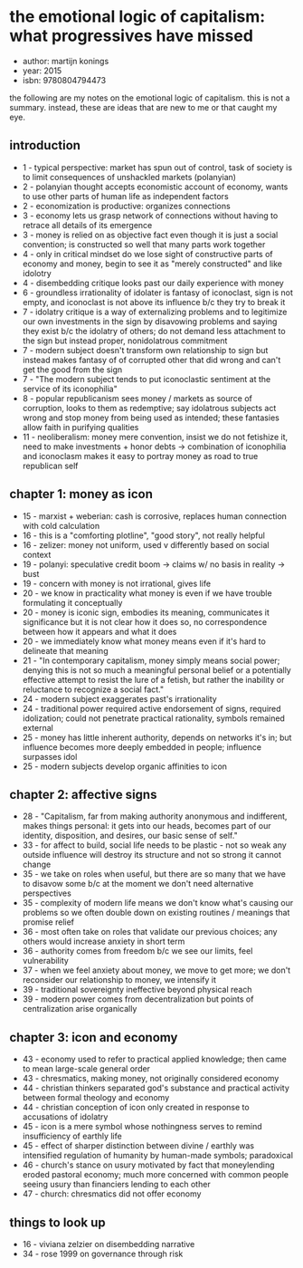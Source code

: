 # the emotional logic of capitalism: what progressives have missed

- author: martijn konings
- year: 2015
- isbn: 9780804794473

the following are my notes on the emotional logic of capitalism. this is not a
summary. instead, these are ideas that are new to me or that caught my eye.

## introduction
- 1 - typical perspective: market has spun out of control, task of society is to
    limit consequences of unshackled markets (polanyian)
- 2 - polanyian thought accepts economistic account of economy, wants to use
    other parts of human life as independent factors
- 2 - economization is productive: organizes connections
- 3 - economy lets us grasp network of connections without having to retrace all
    details of its emergence
- 3 - money is relied on as objective fact even though it is just a social
    convention; is constructed so well that many parts work together
- 4 - only in critical mindset do we lose sight of constructive parts of economy
    and money, begin to see it as "merely constructed" and like idolotry
- 4 - disembedding critique looks past our daily experience with money
- 6 - groundless irrationality of idolater is fantasy of iconoclast, sign is not
    empty, and iconoclast is not above its influence b/c they try to break it
- 7 - idolatry critique is a way of externalizing problems and to legitimize our
    own investments in the sign by disavowing problems and saying they exist b/c
    the idolatry of others; do not demand less attachment to the sign but
    instead proper, nonidolatrous commitment
- 7 - modern subject doesn't transform own relationship to sign but instead
    makes fantasy of of corrupted other that did wrong and can't get the good
    from the sign
- 7 - "The modern subject tends to put iconoclastic sentiment at the service of
    its iconophilia"
- 8 - popular republicanism sees money / markets as source of corruption, looks
    to them as redemptive; say idolatrous subjects act wrong and stop money from
    being used as intended; these fantasies allow faith in purifying qualities
- 11 - neoliberalism: money mere convention, insist we do not fetishize it, need
    to make investments + honor debts -> combination of iconophilia and
    iconoclasm makes it easy to portray money as road to true republican self

## chapter 1: money as icon
- 15 - marxist + weberian: cash is corrosive, replaces human connection with
    cold calculation
- 16 - this is a "comforting plotline", "good story", not really helpful
- 16 - zelizer: money not uniform, used v differently based on social context
- 19 - polanyi: speculative credit boom -> claims w/ no basis in reality -> bust
- 19 - concern with money is not irrational, gives life
- 20 - we know in practicality what money is even if we have trouble formulating
    it conceptually
- 20 - money is iconic sign, embodies its meaning, communicates it significance
    but it is not clear how it does so, no correspondence between how it appears
    and what it does
- 20 - we immediately know what money means even if it's hard to delineate that
    meaning
- 21 - "In contemporary capitalism, money simply means social power; denying
    this is not so much a meaningful personal belief or a potentially effective
    attempt to resist the lure of a fetish, but rather the inability or
    reluctance to recognize a social fact."
- 24 - modern subject exaggerates past's irrationality
- 24 - traditional power required active endorsement of signs, required
    idolization; could not penetrate practical rationality, symbols remained
    external
- 25 - money has little inherent authority, depends on networks it's in; but
    influence becomes more deeply embedded in people; influence surpasses idol
- 25 - modern subjects develop organic affinities to icon

## chapter 2: affective signs
- 28 - "Capitalism, far from making authority anonymous and indifferent, makes
    things personal: it gets into our heads, becomes part of our identity,
    disposition, and desires, our basic sense of self."
- 33 - for affect to build, social life needs to be plastic - not so weak any
    outside influence will destroy its structure and not so strong it cannot
    change
- 35 - we take on roles when useful, but there are so many that we have to
    disavow some b/c at the moment we don't need alternative perspectives
- 35 - complexity of modern life means we don't know what's causing our problems
    so we often double down on existing routines / meanings that promise relief
- 36 - most often take on roles that validate our previous choices; any others
    would increase anxiety in short term
- 36 - authority comes from freedom b/c we see our limits, feel vulnerability
- 37 - when we feel anxiety about money, we move to get more; we don't
    reconsider our relationship to money, we intensify it
- 39 - traditional sovereignty ineffective beyond physical reach
- 39 - modern power comes from decentralization but points of centralization
    arise organically

## chapter 3: icon and economy
- 43 - economy used to refer to practical applied knowledge; then came to mean
    large-scale general order
- 43 - chresmatics, making money, not originally considered economy
- 44 - christian thinkers separated god's substance and practical activity
    between formal theology and economy
- 44 - christian conception of icon only created in response to accusations of
    idolatry
- 45 - icon is a mere symbol whose nothingness serves to remind insufficiency of
    earthly life
- 45 - effect of sharper distinction between divine / earthly was intensified
    regulation of humanity by human-made symbols; paradoxical
- 46 - church's stance on usury motivated by fact that moneylending eroded
    pastoral economy; much more concerned with common people seeing usury than
    financiers lending to each other
- 47 - church: chresmatics did not offer economy 

## things to look up
- 16 - viviana zelzier on disembedding narrative
- 34 - rose 1999 on governance through risk
